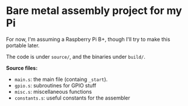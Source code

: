 # Bare metal assembly project for my Pi

For now, I'm assuming a Raspberry Pi B+, though I'll try to make this portable later.

The code is under `source/`, and the binaries under `build/`.

**Source files:**
* `main.s`: the main file (containg `_start`).
* `gpio.s`: subroutines for GPIO stuff
* `misc.s`: miscellaneous functions
* `constants.s`: useful constants for the assembler
